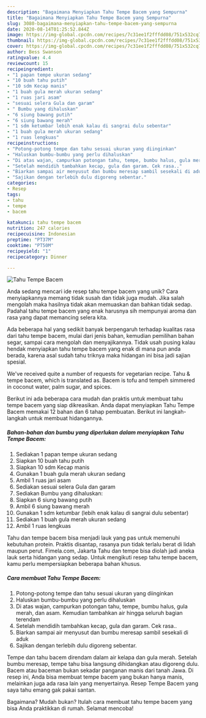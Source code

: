 ```yaml
---
description: "Bagaimana Menyiapkan Tahu Tempe Bacem yang Sempurna"
title: "Bagaimana Menyiapkan Tahu Tempe Bacem yang Sempurna"
slug: 3080-bagaimana-menyiapkan-tahu-tempe-bacem-yang-sempurna
date: 2020-08-14T01:25:52.844Z
image: https://img-global.cpcdn.com/recipes/7c31ee1f2fffdd08/751x532cq70/tahu-tempe-bacem-foto-resep-utama.jpg
thumbnail: https://img-global.cpcdn.com/recipes/7c31ee1f2fffdd08/751x532cq70/tahu-tempe-bacem-foto-resep-utama.jpg
cover: https://img-global.cpcdn.com/recipes/7c31ee1f2fffdd08/751x532cq70/tahu-tempe-bacem-foto-resep-utama.jpg
author: Bess Swanson
ratingvalue: 4.4
reviewcount: 15
recipeingredient:
- "1 papan tempe ukuran sedang"
- "10 buah tahu putih"
- "10 sdm Kecap manis"
- "1 buah gula merah ukuran sedang"
- "1 ruas jari asam"
- "sesuai selera Gula dan garam"
- " Bumbu yang dihaluskan"
- "6 siung bawang putih"
- "6 siung bawang merah"
- "1 sdm ketumbar lebih enak kalau di sangrai dulu sebentar"
- "1 buah gula merah ukuran sedang"
- "1 ruas lengkuas"
recipeinstructions:
- "Potong-potong tempe dan tahu sesuai ukuran yang diinginkan"
- "Haluskan bumbu-bumbu yang perlu dihaluskan"
- "Di atas wajan, campurkan potongan tahu, tempe, bumbu halus, gula merah, dan asam. Kemudian tambahkan air hingga seluruh bagian terendam"
- "Setelah mendidih tambahkan kecap, gula dan garam. Cek rasa.."
- "Biarkan sampai air menyusut dan bumbu meresap sambil sesekali di aduk"
- "Sajikan dengan terlebih dulu digoreng sebentar."
categories:
- Resep
tags:
- tahu
- tempe
- bacem

katakunci: tahu tempe bacem 
nutrition: 247 calories
recipecuisine: Indonesian
preptime: "PT37M"
cooktime: "PT50M"
recipeyield: "1"
recipecategory: Dinner

---
```



![Tahu Tempe Bacem](https://img-global.cpcdn.com/recipes/7c31ee1f2fffdd08/751x532cq70/tahu-tempe-bacem-foto-resep-utama.jpg)

Anda sedang mencari ide resep tahu tempe bacem yang unik? Cara menyiapkannya memang tidak susah dan tidak juga mudah. Jika salah mengolah maka hasilnya tidak akan memuaskan dan bahkan tidak sedap. Padahal tahu tempe bacem yang enak harusnya sih mempunyai aroma dan rasa yang dapat memancing selera kita.

Ada beberapa hal yang sedikit banyak berpengaruh terhadap kualitas rasa dari tahu tempe bacem, mulai dari jenis bahan, kemudian pemilihan bahan segar, sampai cara mengolah dan menyajikannya. Tidak usah pusing kalau hendak menyiapkan tahu tempe bacem yang enak di mana pun anda berada, karena asal sudah tahu triknya maka hidangan ini bisa jadi sajian spesial.

We&#39;ve received quite a number of requests for vegetarian recipe. Tahu &amp; tempe bacem, which is translated as. Bacem is tofu and tempeh simmered in coconut water, palm sugar, and spices.


Berikut ini ada beberapa cara mudah dan praktis untuk membuat tahu tempe bacem yang siap dikreasikan. Anda dapat menyiapkan Tahu Tempe Bacem memakai 12 bahan dan 6 tahap pembuatan. Berikut ini langkah-langkah untuk membuat hidangannya.

<!--inarticleads1-->

##### Bahan-bahan dan bumbu yang diperlukan dalam menyiapkan Tahu Tempe Bacem:

1. Sediakan 1 papan tempe ukuran sedang
1. Siapkan 10 buah tahu putih
1. Siapkan 10 sdm Kecap manis
1. Gunakan 1 buah gula merah ukuran sedang
1. Ambil 1 ruas jari asam
1. Sediakan sesuai selera Gula dan garam
1. Sediakan  Bumbu yang dihaluskan:
1. Siapkan 6 siung bawang putih
1. Ambil 6 siung bawang merah
1. Gunakan 1 sdm ketumbar (lebih enak kalau di sangrai dulu sebentar)
1. Sediakan 1 buah gula merah ukuran sedang
1. Ambil 1 ruas lengkuas


Tahu dan tempe bacem bisa menjadi lauk yang pas untuk memenuhi kebutuhan protein. Praktis disantap, rasanya pun tidak terlalu berat di lidah maupun perut. Fimela.com, Jakarta Tahu dan tempe bisa diolah jadi aneka lauk serta hidangan yang sedap. Untuk mengikuti resep tahu tempe bacem, kamu perlu mempersiapkan beberapa bahan khusus. 

<!--inarticleads2-->

##### Cara membuat Tahu Tempe Bacem:

1. Potong-potong tempe dan tahu sesuai ukuran yang diinginkan
1. Haluskan bumbu-bumbu yang perlu dihaluskan
1. Di atas wajan, campurkan potongan tahu, tempe, bumbu halus, gula merah, dan asam. Kemudian tambahkan air hingga seluruh bagian terendam
1. Setelah mendidih tambahkan kecap, gula dan garam. Cek rasa..
1. Biarkan sampai air menyusut dan bumbu meresap sambil sesekali di aduk
1. Sajikan dengan terlebih dulu digoreng sebentar.


Tempe dan tahu bacem direndam dalam air kelapa dan gula merah. Setelah bumbu meresap, tempe tahu bisa langsung dihidangkan atau digoreng dulu. Bacem atau baceman bukan sekadar panganan manis dari tanah Jawa. Di resep ini, Anda bisa membuat tempe bacem yang bukan hanya manis, melainkan juga ada rasa lain yang menyertainya. Resep Tempe Bacem yang saya tahu emang gak pakai santan. 

Bagaimana? Mudah bukan? Itulah cara membuat tahu tempe bacem yang bisa Anda praktikkan di rumah. Selamat mencoba!
